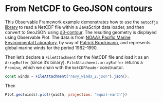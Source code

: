 # From NetCDF to GeoJSON contours

This Observable Framework example demonstrates how to use the [`netcdfjs` library](https://github.com/cheminfo/netcdfjs) to read a NetCDF file within a JavaScript data loader, and then convert to GeoJSON using [d3-contour](https://github.com/d3/d3-contour). The resulting geometry is displayed using Observable Plot. The data is from [NOAA’s Pacific Marine Environmental Laboratory](https://ferret.pmel.noaa.gov/Ferret/documentation/users-guide/introduction/SAMPLE-DATA-SETS), by way of [Patrick Brockmann](https://github.com/PBrockmann/D3_netcdfjs), and represents global marine winds for the period 1982–1990.

Then let’s declare a `FileAttachment` for the NetCDF file and load it as an `ArrayBuffer` (since it’s binary). `FileAttachment.arrayBuffer` returns a `Promise`, which we chain with the `NetCDFReader` constructor.

```js echo
const winds = FileAttachment("navy_winds_2.json").json();
```

Then

```js echo
Plot.geo(winds).plot({width, projection: "equal-earth"})
```
